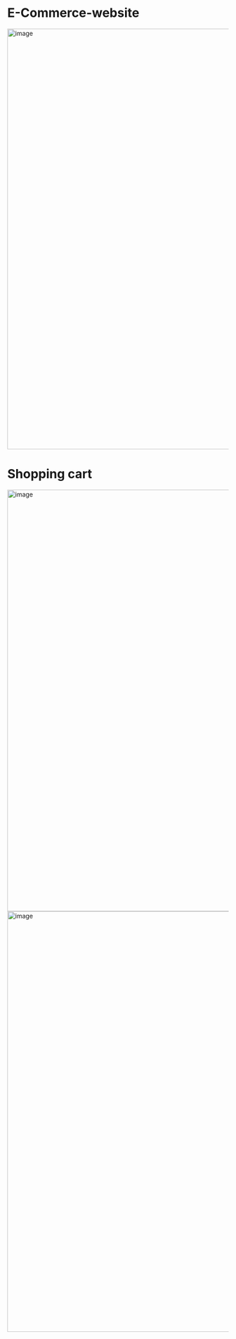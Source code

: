 # E-Commerce-website

<img width="957" alt="image" src="https://github.com/Nehapawar6/E-Commerce-Website/assets/120797259/7553c2d3-66b6-44bc-ab88-5c38ba4d6154">

# Shopping cart
<img width="959" alt="image" src="https://github.com/Nehapawar6/E-Commerce-Website/assets/120797259/40f592c5-2e90-4b38-81ce-13e2fec8a9a7">

<img width="957" alt="image" src="https://github.com/Nehapawar6/E-Commerce-Website/assets/120797259/23c4ce6f-b675-4323-8fdd-b6e291251f95">



